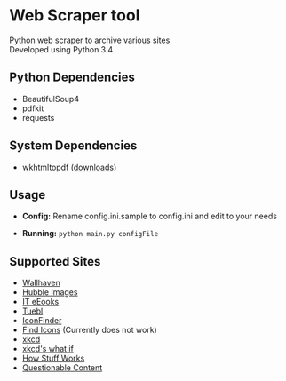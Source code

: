 # Web Scraper tool

Python web scraper to archive various sites  
Developed using Python 3.4

## Python Dependencies
- BeautifulSoup4
- pdfkit
- requests  

## System Dependencies
- wkhtmltopdf ([downloads](http://wkhtmltopdf.org/downloads.html))

## Usage
- **Config:** Rename config.ini.sample to config.ini and edit to your needs

- **Running:** `python main.py configFile` 

## Supported Sites
- [Wallhaven](http://alpha.wallhaven.cc/)
- [Hubble Images](http://hubblesite.org/gallery/album/entire/npp/all)
- [IT eEooks](http://it-ebooks.info/)
- [Tuebl](http://tuebl.ca/)
- [IconFinder](https://www.iconfinder.com/)
- [Find Icons](http://findicons.com/) (Currently does not work)
- [xkcd](http://xkcd.com/)
- [xkcd's what if](http://what-if.xkcd.com/)
- [How Stuff Works](http://www.howstuffworks.com/)
- [Questionable Content](http://questionablecontent.net/)

